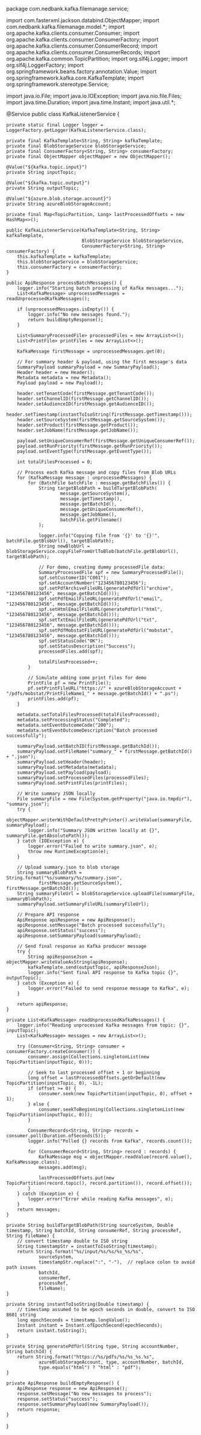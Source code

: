 package com.nedbank.kafka.filemanage.service;

import com.fasterxml.jackson.databind.ObjectMapper;
import com.nedbank.kafka.filemanage.model.*;
import org.apache.kafka.clients.consumer.Consumer;
import org.apache.kafka.clients.consumer.ConsumerFactory;
import org.apache.kafka.clients.consumer.ConsumerRecord;
import org.apache.kafka.clients.consumer.ConsumerRecords;
import org.apache.kafka.common.TopicPartition;
import org.slf4j.Logger;
import org.slf4j.LoggerFactory;
import org.springframework.beans.factory.annotation.Value;
import org.springframework.kafka.core.KafkaTemplate;
import org.springframework.stereotype.Service;

import java.io.File;
import java.io.IOException;
import java.nio.file.Files;
import java.time.Duration;
import java.time.Instant;
import java.util.*;

@Service
public class KafkaListenerService {

    private static final Logger logger = LoggerFactory.getLogger(KafkaListenerService.class);

    private final KafkaTemplate<String, String> kafkaTemplate;
    private final BlobStorageService blobStorageService;
    private final ConsumerFactory<String, String> consumerFactory;
    private final ObjectMapper objectMapper = new ObjectMapper();

    @Value("${kafka.topic.input}")
    private String inputTopic;

    @Value("${kafka.topic.output}")
    private String outputTopic;

    @Value("${azure.blob.storage.account}")
    private String azureBlobStorageAccount;

    private final Map<TopicPartition, Long> lastProcessedOffsets = new HashMap<>();

    public KafkaListenerService(KafkaTemplate<String, String> kafkaTemplate,
                                BlobStorageService blobStorageService,
                                ConsumerFactory<String, String> consumerFactory) {
        this.kafkaTemplate = kafkaTemplate;
        this.blobStorageService = blobStorageService;
        this.consumerFactory = consumerFactory;
    }

    public ApiResponse processBatchMessages() {
        logger.info("Starting batch processing of Kafka messages...");
        List<KafkaMessage> unprocessedMessages = readUnprocessedKafkaMessages();

        if (unprocessedMessages.isEmpty()) {
            logger.info("No new messages found.");
            return buildEmptyResponse();
        }

        List<SummaryProcessedFile> processedFiles = new ArrayList<>();
        List<PrintFile> printFiles = new ArrayList<>();

        KafkaMessage firstMessage = unprocessedMessages.get(0);

        // For summary header & payload, using the first message's data
        SummaryPayload summaryPayload = new SummaryPayload();
        Header header = new Header();
        Metadata metadata = new Metadata();
        Payload payload = new Payload();

        header.setTenantCode(firstMessage.getTenantCode());
        header.setChannelID(firstMessage.getChannelID());
        header.setAudienceID(firstMessage.getAudienceID());
        header.setTimestamp(instantToIsoString(firstMessage.getTimestamp()));
        header.setSourceSystem(firstMessage.getSourceSystem());
        header.setProduct(firstMessage.getProduct());
        header.setJobName(firstMessage.getJobName());

        payload.setUniqueConsumerRef(firstMessage.getUniqueConsumerRef());
        payload.setRunPriority(firstMessage.getRunPriority());
        payload.setEventType(firstMessage.getEventType());

        int totalFilesProcessed = 0;

        // Process each Kafka message and copy files from Blob URLs
        for (KafkaMessage message : unprocessedMessages) {
            for (BatchFile batchFile : message.getBatchFiles()) {
                String targetBlobPath = buildTargetBlobPath(
                        message.getSourceSystem(),
                        message.getTimestamp(),
                        message.getBatchId(),
                        message.getUniqueConsumerRef(),
                        message.getJobName(),
                        batchFile.getFilename()
                );

                logger.info("Copying file from '{}' to '{}'", batchFile.getBlobUrl(), targetBlobPath);
                String newBlobUrl = blobStorageService.copyFileFromUrlToBlob(batchFile.getBlobUrl(), targetBlobPath);

                // For demo, creating dummy processedFile data:
                SummaryProcessedFile spf = new SummaryProcessedFile();
                spf.setCustomerID("C001");
                spf.setAccountNumber("123456780123456");
                spf.setPdfArchiveFileURL(generatePdfUrl("archive", "123456780123456", message.getBatchId()));
                spf.setPdfEmailFileURL(generatePdfUrl("email", "123456780123456", message.getBatchId()));
                spf.setHtmlEmailFileURL(generatePdfUrl("html", "123456780123456", message.getBatchId()));
                spf.setTxtEmailFileURL(generatePdfUrl("txt", "123456780123456", message.getBatchId()));
                spf.setPdfMobstatFileURL(generatePdfUrl("mobstat", "123456780123456", message.getBatchId()));
                spf.setStatusCode("OK");
                spf.setStatusDescription("Success");
                processedFiles.add(spf);

                totalFilesProcessed++;
            }

            // Simulate adding some print files for demo
            PrintFile pf = new PrintFile();
            pf.setPrintFileURL("https://" + azureBlobStorageAccount + "/pdfs/mobstat/PrintFileName1_" + message.getBatchId() + ".ps");
            printFiles.add(pf);
        }

        metadata.setTotalFilesProcessed(totalFilesProcessed);
        metadata.setProcessingStatus("Completed");
        metadata.setEventOutcomeCode("200");
        metadata.setEventOutcomeDescription("Batch processed successfully");

        summaryPayload.setBatchID(firstMessage.getBatchId());
        summaryPayload.setFileName("summary_" + firstMessage.getBatchId() + ".json");
        summaryPayload.setHeader(header);
        summaryPayload.setMetadata(metadata);
        summaryPayload.setPayload(payload);
        summaryPayload.setProcessedFiles(processedFiles);
        summaryPayload.setPrintFiles(printFiles);

        // Write summary JSON locally
        File summaryFile = new File(System.getProperty("java.io.tmpdir"), "summary.json");
        try {
            objectMapper.writerWithDefaultPrettyPrinter().writeValue(summaryFile, summaryPayload);
            logger.info("Summary JSON written locally at {}", summaryFile.getAbsolutePath());
        } catch (IOException e) {
            logger.error("Failed to write summary.json", e);
            throw new RuntimeException(e);
        }

        // Upload summary.json to blob storage
        String summaryBlobPath = String.format("%s/summary/%s/summary.json",
                firstMessage.getSourceSystem(), firstMessage.getBatchId());
        String summaryFileUrl = blobStorageService.uploadFile(summaryFile, summaryBlobPath);
        summaryPayload.setSummaryFileURL(summaryFileUrl);

        // Prepare API response
        ApiResponse apiResponse = new ApiResponse();
        apiResponse.setMessage("Batch processed successfully");
        apiResponse.setStatus("success");
        apiResponse.setSummaryPayload(summaryPayload);

        // Send final response as Kafka producer message
        try {
            String apiResponseJson = objectMapper.writeValueAsString(apiResponse);
            kafkaTemplate.send(outputTopic, apiResponseJson);
            logger.info("Sent final API response to Kafka topic {}", outputTopic);
        } catch (Exception e) {
            logger.error("Failed to send response message to Kafka", e);
        }

        return apiResponse;
    }

    private List<KafkaMessage> readUnprocessedKafkaMessages() {
        logger.info("Reading unprocessed Kafka messages from topic: {}", inputTopic);
        List<KafkaMessage> messages = new ArrayList<>();

        try (Consumer<String, String> consumer = consumerFactory.createConsumer()) {
            consumer.assign(Collections.singletonList(new TopicPartition(inputTopic, 0)));

            // Seek to last processed offset + 1 or beginning
            long offset = lastProcessedOffsets.getOrDefault(new TopicPartition(inputTopic, 0), -1L);
            if (offset >= 0) {
                consumer.seek(new TopicPartition(inputTopic, 0), offset + 1);
            } else {
                consumer.seekToBeginning(Collections.singletonList(new TopicPartition(inputTopic, 0)));
            }

            ConsumerRecords<String, String> records = consumer.poll(Duration.ofSeconds(5));
            logger.info("Polled {} records from Kafka", records.count());

            for (ConsumerRecord<String, String> record : records) {
                KafkaMessage msg = objectMapper.readValue(record.value(), KafkaMessage.class);
                messages.add(msg);

                lastProcessedOffsets.put(new TopicPartition(record.topic(), record.partition()), record.offset());
            }
        } catch (Exception e) {
            logger.error("Error while reading Kafka messages", e);
        }
        return messages;
    }

    private String buildTargetBlobPath(String sourceSystem, Double timestamp, String batchId, String consumerRef, String processRef, String fileName) {
        // convert timestamp double to ISO string
        String timestampStr = instantToIsoString(timestamp);
        return String.format("%s/input/%s/%s/%s_%s/%s",
                sourceSystem,
                timestampStr.replace(":", "-"),  // replace colon to avoid path issues
                batchId,
                consumerRef,
                processRef,
                fileName);
    }

    private String instantToIsoString(Double timestamp) {
        // timestamp assumed to be epoch seconds in double, convert to ISO 8601 string
        long epochSeconds = timestamp.longValue();
        Instant instant = Instant.ofEpochSecond(epochSeconds);
        return instant.toString();
    }

    private String generatePdfUrl(String type, String accountNumber, String batchId) {
        return String.format("https://%s/pdfs/%s/%s_%s.%s",
                azureBlobStorageAccount, type, accountNumber, batchId,
                type.equals("html") ? "html" : "pdf");
    }

    private ApiResponse buildEmptyResponse() {
        ApiResponse response = new ApiResponse();
        response.setMessage("No new messages to process");
        response.setStatus("success");
        response.setSummaryPayload(new SummaryPayload());
        return response;
    }
}
